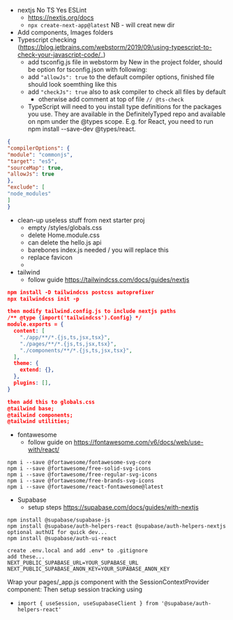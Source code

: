 * nextjs No TS Yes ESLint
  * https://nextjs.org/docs
  * `npx create-next-app@latest` NB - will creat new dir
* Add components, Images folders
* Typescript checking (https://blog.jetbrains.com/webstorm/2019/09/using-typescript-to-check-your-javascript-code/_)
  * add tsconfig.js file in webstorm by New in the project folder, should be option for tsconfig.json with following:
  * add `"allowJs": true` to the default compiler options, finished file should look soemthing like this
  * add `"checkJs": true` also to ask compiler to check all files by default
    * otherwise add comment at top of file `// @ts-check`
  *  TypeScript will need to you install type definitions for the packages you use. They are available in the DefinitelyTyped repo and available on npm under the @types scope. E.g. for React, you need to run npm install --save-dev @types/react.
```json
{
"compilerOptions": {
"module": "commonjs",
"target": "es5",
"sourceMap": true,
"allowJs": true
},
"exclude": [
"node_modules"
]
}
```
* clean-up useless stuff from next starter proj
  * empty /styles/globals.css
  * delete Home.module.css
  * can delete the hello.js api
  * barebones index.js needed / you will replace this
  * replace favicon
  * 
* tailwind
  * follow guide https://tailwindcss.com/docs/guides/nextjs
```json
npm install -D tailwindcss postcss autoprefixer
npx tailwindcss init -p

then modify tailwind.config.js to include nextjs paths
/** @type {import('tailwindcss').Config} */
module.exports = {
  content: [
    "./app/**/*.{js,ts,jsx,tsx}",
    "./pages/**/*.{js,ts,jsx,tsx}",
    "./components/**/*.{js,ts,jsx,tsx}",
  ],
  theme: {
    extend: {},
  },
  plugins: [],
}

then add this to globals.css
@tailwind base;
@tailwind components;
@tailwind utilities;

```
* fontawesome
  * follow guide on https://fontawesome.com/v6/docs/web/use-with/react/
```
npm i --save @fortawesome/fontawesome-svg-core
npm i --save @fortawesome/free-solid-svg-icons
npm i --save @fortawesome/free-regular-svg-icons
npm i --save @fortawesome/free-brands-svg-icons
npm i --save @fortawesome/react-fontawesome@latest
```
* Supabase
  * setup steps https://supabase.com/docs/guides/with-nextjs
```
npm install @supabase/supabase-js
npm install @supabase/auth-helpers-react @supabase/auth-helpers-nextjs
optional authUI for quick dev...
npm install @supabase/auth-ui-react

create .env.local and add .env* to .gitignore
add these...
NEXT_PUBLIC_SUPABASE_URL=YOUR_SUPABASE_URL
NEXT_PUBLIC_SUPABASE_ANON_KEY=YOUR_SUPABASE_ANON_KEY
```
Wrap your pages/_app.js component with the SessionContextProvider component:
Then setup session tracking using
* `import { useSession, useSupabaseClient } from '@supabase/auth-helpers-react'`
